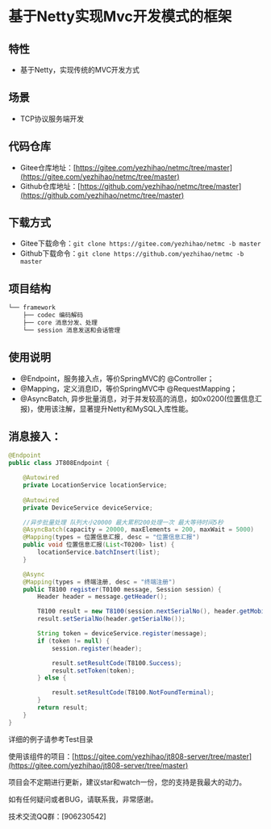 基于Netty实现Mvc开发模式的框架
====================

## 特性
* 基于Netty，实现传统的MVC开发方式

## 场景
* TCP协议服务端开发

## 代码仓库
 * Gitee仓库地址：[https://gitee.com/yezhihao/netmc/tree/master](https://gitee.com/yezhihao/netmc/tree/master)
 * Github仓库地址：[https://github.com/yezhihao/netmc/tree/master](https://github.com/yezhihao/netmc/tree/master)

## 下载方式
 * Gitee下载命令：`git clone https://gitee.com/yezhihao/netmc -b master`
 * Github下载命令：`git clone https://github.com/yezhihao/netmc -b master`

## 项目结构
```sh
└── framework
    ├── codec 编码解码
    ├── core 消息分发、处理
    └── session 消息发送和会话管理
 ```

## 使用说明

* @Endpoint，服务接入点，等价SpringMVC的 @Controller；
* @Mapping，定义消息ID，等价SpringMVC中 @RequestMapping；
* @AsyncBatch, 异步批量消息，对于并发较高的消息，如0x0200(位置信息汇报)，使用该注解，显著提升Netty和MySQL入库性能。

## 消息接入：
```java
@Endpoint
public class JT808Endpoint {

    @Autowired
    private LocationService locationService;
    
    @Autowired
    private DeviceService deviceService;

    //异步批量处理 队列大小20000 最大累积200处理一次 最大等待时间5秒
    @AsyncBatch(capacity = 20000, maxElements = 200, maxWait = 5000)
    @Mapping(types = 位置信息汇报, desc = "位置信息汇报")
    public void 位置信息汇报(List<T0200> list) {
        locationService.batchInsert(list);
    }

    @Async
    @Mapping(types = 终端注册, desc = "终端注册")
    public T8100 register(T0100 message, Session session) {
        Header header = message.getHeader();

        T8100 result = new T8100(session.nextSerialNo(), header.getMobileNo());
        result.setSerialNo(header.getSerialNo());

        String token = deviceService.register(message);
        if (token != null) {
            session.register(header);

            result.setResultCode(T8100.Success);
            result.setToken(token);
        } else {

            result.setResultCode(T8100.NotFoundTerminal);
        }
        return result;
    }
}
```

详细的例子请参考Test目录

使用该组件的项目：[https://gitee.com/yezhihao/jt808-server/tree/master](https://gitee.com/yezhihao/jt808-server/tree/master)

项目会不定期进行更新，建议star和watch一份，您的支持是我最大的动力。

如有任何疑问或者BUG，请联系我，非常感谢。

技术交流QQ群：[906230542]
